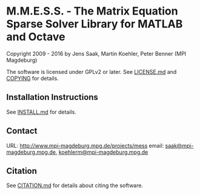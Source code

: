 M.M.E.S.S. - The Matrix Equation Sparse Solver Library for MATLAB and Octave
============================================================================

Copyright 2009 - 2016 
 by Jens Saak, Martin Koehler, Peter Benner (MPI Magdeburg)

The software is licensed under GPLv2 or later. See [LICENSE.md](LICENSE.md) and
[COPYING](COPYING) for details.


## Installation Instructions

See [INSTALL.md](INSTALL.md) for details. 


## Contact 

URL: http://www.mpi-magdeburg.mpg.de/projects/mess
email: saak@mpi-magdeburg.mpg.de, koehlerm@mpi-magdeburg.mpg.de

## Citation

See [CITATION.md](CITATION.md) for details about citing the software.
